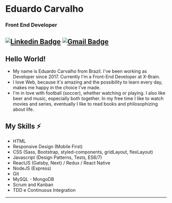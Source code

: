 # Eduardo Carvalho
### Front End Developer

[![Linkedin Badge](https://img.shields.io/badge/-eduhdev-blue?style=flat-square&logo=Linkedin&logoColor=white&link=https://www.linkedin.com/in/eduhdev/)](https://www.linkedin.com/in/eduhdev//) [![Gmail Badge](https://img.shields.io/badge/-eduardocarvalho970@gmail.com-c14438?style=flat-square&logo=Gmail&logoColor=white&link=mailto:eduardocarvalho970@gmail.com)](mailto:eduardocarvalho970@gmail.com)
---

## Hello World! 

* My name is Eduardo Carvalho from Brazil. I've been working as Developer since 2017. Currently I'm a Front-End Developer at X-Brain.
* I love Web, because it's amazing and the possibility to learn every day, makes me happy in the choice I've made. 
* I'm in love with football (soccer), whether watching or playing. I also like beer and music, especially both together. In my free time I like to watch movies and series, eventually I like to read books and philosophizing about life.

## My Skills ⚡
* HTML
* Responsive Design (Mobile First)
* CSS (Sass, Bootstrap, styled-components, gridLayout, flexLayout)
* Javascript (Design Patterns, Tests, ES6/7)
* ReactJS (Gatsby, Next) / Redux / React Native
* NodeJS (Express)
* Git
* MySQL - MongoDB
* Scrum and Kanban
* TDD e Continuous Integration
---
